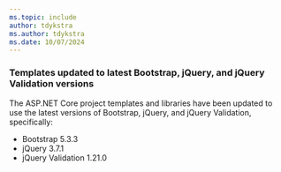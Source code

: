 ```yaml
---
ms.topic: include
author: tdykstra
ms.author: tdykstra
ms.date: 10/07/2024
---
```

### Templates updated to latest Bootstrap, jQuery, and jQuery Validation versions

The ASP.NET Core project templates and libraries have been updated to use the latest versions of Bootstrap, jQuery, and jQuery Validation, specifically:

* Bootstrap 5.3.3
* jQuery 3.7.1
* jQuery Validation 1.21.0

